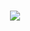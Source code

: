 <h1 align="center">
    <img src="https://readme-typing-svg.herokuapp.com/?font=Righteous&size=30&center=true&vCenter=true&width=600&height=80&duration=5000&lines=Loading...🔄;Just+wait+a+second+✋;Connecting+to+Engineer+🔗;Connected+successfully+✅️;Assalamualaikum+Everyone+!+🙋;This+is+Shamunur+😎;It's+My+Github+Profile+🤗+🎉"/>
</h1>
<br/>
